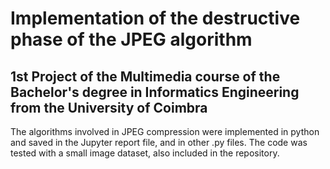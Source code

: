 # Implementation of the destructive phase of the JPEG algorithm

## 1st Project of the Multimedia course of the Bachelor's degree in Informatics Engineering from the University of Coimbra

The algorithms involved in JPEG compression were implemented in python and saved in the Jupyter report file, and in other .py files.
The code was tested with a small image dataset, also included in the repository.
